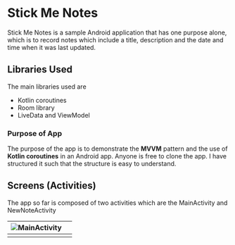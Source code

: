 # Stick Me Notes

Stick Me Notes is a sample Android application that has one purpose alone, which is to record notes which include a title, description and the date and time when it was last updated.



## Libraries Used

The main libraries used are

- Kotlin coroutines
- Room library
- LiveData and ViewModel

### Purpose of App

The purpose of the app is to demonstrate the **MVVM** pattern and the use of **Kotlin coroutines** in an Android app. Anyone is free to clone the app. I have structured it such that the structure is easy to understand.

## Screens (Activities)

The app so far is composed of two activities which are the MainActivity and NewNoteActivity



| ![MainActivity]() |      |
| ----------------- | ---- |
|                   |      |


